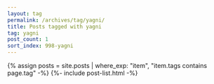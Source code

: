 ```yaml
---
layout: tag
permalink: /archives/tag/yagni/
title: Posts tagged with yagni
tag: yagni
post_count: 1
sort_index: 998-yagni
---
```

{% assign posts = site.posts | where_exp: "item", "item.tags contains page.tag" -%}
{%- include post-list.html -%}
